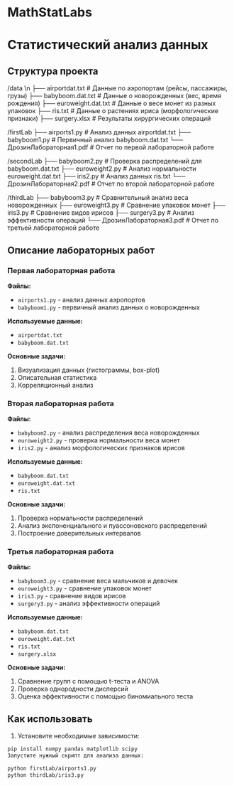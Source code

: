 # MathStatLabs
# Статистический анализ данных

## Структура проекта
/data \n
├── airportdat.txt # Данные по аэропортам (рейсы, пассажиры, грузы)
├── babyboom.dat.txt # Данные о новорожденных (вес, время рождения)
├── euroweight.dat.txt # Данные о весе монет из разных упаковок
├── ris.txt # Данные о растениях ириса (морфологические признаки)
├── surgery.xlsx # Результаты хирургических операций

/firstLab
├── airports1.py # Анализ данных airportdat.txt
├── babyboom1.py # Первичный анализ babyboom.dat.txt
└── ДрозинЛабораторная1.pdf # Отчет по первой лабораторной работе

/secondLab
├── babyboom2.py # Проверка распределений для babyboom.dat.txt
├── euroweight2.py # Анализ нормальности euroweight.dat.txt
├── iris2.py # Анализ данных ris.txt
└── ДрозинЛабораторная2.pdf # Отчет по второй лабораторной работе

/thirdLab
├── babyboom3.py # Сравнительный анализ веса новорожденных
├── euroweight3.py # Сравнение упаковок монет
├── iris3.py # Сравнение видов ирисов
├── surgery3.py # Анализ эффективности операций
└── ДрозинЛабораторная3.pdf # Отчет по третьей лабораторной работе

## Описание лабораторных работ

### Первая лабораторная работа
**Файлы:**
- `airports1.py` - анализ данных аэропортов
- `babyboom1.py` - первичный анализ данных о новорожденных

**Используемые данные:**
- `airportdat.txt`
- `babyboom.dat.txt`

**Основные задачи:**
1. Визуализация данных (гистограммы, box-plot)
2. Описательная статистика
3. Корреляционный анализ

### Вторая лабораторная работа
**Файлы:**
- `babyboom2.py` - анализ распределения веса новорожденных
- `euroweight2.py` - проверка нормальности веса монет
- `iris2.py` - анализ морфологических признаков ирисов

**Используемые данные:**
- `babyboom.dat.txt`
- `euroweight.dat.txt`
- `ris.txt`

**Основные задачи:**
1. Проверка нормальности распределений
2. Анализ экспоненциального и пуассоновского распределений
3. Построение доверительных интервалов

### Третья лабораторная работа
**Файлы:**
- `babyboom3.py` - сравнение веса мальчиков и девочек
- `euroweight3.py` - сравнение упаковок монет
- `iris3.py` - сравнение видов ирисов
- `surgery3.py` - анализ эффективности операций

**Используемые данные:**
- `babyboom.dat.txt`
- `euroweight.dat.txt`
- `ris.txt`
- `surgery.xlsx`

**Основные задачи:**
1. Сравнение групп с помощью t-теста и ANOVA
2. Проверка однородности дисперсий
3. Оценка эффективности с помощью биномиального теста

## Как использовать

1. Установите необходимые зависимости:
```bash
pip install numpy pandas matplotlib scipy
Запустите нужный скрипт для анализа данных:
```
```bash
python firstLab/airports1.py
python thirdLab/iris3.py
